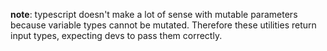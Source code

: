 **note**: typescript doesn't make a lot of sense with mutable parameters because
variable types cannot be mutated. Therefore these utilities return input
types, expecting devs to pass them correctly.
